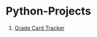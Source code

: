 # Python-Projects
1. [Grade Card Tracker](https://github.com/Gourab-Chowdhury/Python-Projects/tree/main/Gread%20Card%20Tracker)
